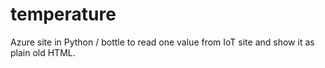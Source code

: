# temperature

Azure site in Python / bottle to read one value from IoT site and show it as plain old HTML.
